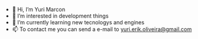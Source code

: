 - 👋 Hi, I’m Yuri Marcon
- 👀 I’m interested in development things
- 🌱 I’m currently learning new tecnologys and engines
- 📫 To contact me you can send a e-mail to yuri.erik.oliveira@gmail.com

<!---
yuri1010/yuri1010 is a ✨ special ✨ repository because its `README.md` (this file) appears on your GitHub profile.
You can click the Preview link to take a look at your changes.
--->
